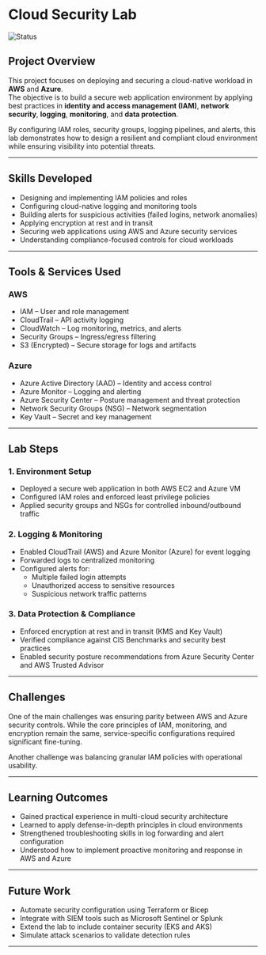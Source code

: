 # Cloud Security Lab  
![Status](https://img.shields.io/badge/status-In%20Development-yellow)

## Project Overview  
This project focuses on deploying and securing a cloud-native workload in **AWS** and **Azure**.  
The objective is to build a secure web application environment by applying best practices in **identity and access management (IAM)**, **network security**, **logging**, **monitoring**, and **data protection**.  

By configuring IAM roles, security groups, logging pipelines, and alerts, this lab demonstrates how to design a resilient and compliant cloud environment while ensuring visibility into potential threats.  

---

## Skills Developed
- Designing and implementing IAM policies and roles  
- Configuring cloud-native logging and monitoring tools  
- Building alerts for suspicious activities (failed logins, network anomalies)  
- Applying encryption at rest and in transit  
- Securing web applications using AWS and Azure security services  
- Understanding compliance-focused controls for cloud workloads  

---

## Tools & Services Used  

### AWS
- IAM – User and role management  
- CloudTrail – API activity logging  
- CloudWatch – Log monitoring, metrics, and alerts  
- Security Groups – Ingress/egress filtering  
- S3 (Encrypted) – Secure storage for logs and artifacts  

### Azure
- Azure Active Directory (AAD) – Identity and access control  
- Azure Monitor – Logging and alerting  
- Azure Security Center – Posture management and threat protection  
- Network Security Groups (NSG) – Network segmentation  
- Key Vault – Secret and key management  

---

## Lab Steps  

### 1. Environment Setup
- Deployed a secure web application in both AWS EC2 and Azure VM  
- Configured IAM roles and enforced least privilege policies  
- Applied security groups and NSGs for controlled inbound/outbound traffic  

### 2. Logging & Monitoring
- Enabled CloudTrail (AWS) and Azure Monitor (Azure) for event logging  
- Forwarded logs to centralized monitoring  
- Configured alerts for:  
  - Multiple failed login attempts  
  - Unauthorized access to sensitive resources  
  - Suspicious network traffic patterns  

### 3. Data Protection & Compliance
- Enforced encryption at rest and in transit (KMS and Key Vault)  
- Verified compliance against CIS Benchmarks and security best practices  
- Enabled security posture recommendations from Azure Security Center and AWS Trusted Advisor  

---

## Challenges  
One of the main challenges was ensuring parity between AWS and Azure security controls. While the core principles of IAM, monitoring, and encryption remain the same, service-specific configurations required significant fine-tuning.  

Another challenge was balancing granular IAM policies with operational usability.  

---

## Learning Outcomes  
- Gained practical experience in multi-cloud security architecture  
- Learned to apply defense-in-depth principles in cloud environments  
- Strengthened troubleshooting skills in log forwarding and alert configuration  
- Understood how to implement proactive monitoring and response in AWS and Azure  

---

## Future Work  
- Automate security configuration using Terraform or Bicep  
- Integrate with SIEM tools such as Microsoft Sentinel or Splunk  
- Extend the lab to include container security (EKS and AKS)  
- Simulate attack scenarios to validate detection rules  

---
